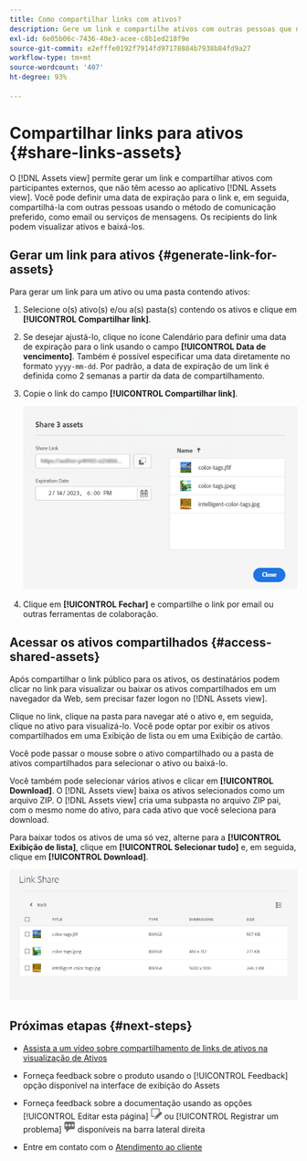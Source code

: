```yaml
---
title: Como compartilhar links com ativos?
description: Gere um link e compartilhe ativos com outras pessoas que não têm acesso ao aplicativo  [!DNL Assets view] .
exl-id: 6e05b06c-7436-40e3-acee-c8b1ed218f9e
source-git-commit: e2efffe0192f7914fd97178884b7938b84fd9a27
workflow-type: tm+mt
source-wordcount: '407'
ht-degree: 93%

---
```


# Compartilhar links para ativos {#share-links-assets}

O [!DNL Assets view] permite gerar um link e compartilhar ativos com participantes externos, que não têm acesso ao aplicativo [!DNL Assets view]. Você pode definir uma data de expiração para o link e, em seguida, compartilhá-la com outras pessoas usando o método de comunicação preferido, como email ou serviços de mensagens. Os recipients do link podem visualizar ativos e baixá-los.

## Gerar um link para ativos {#generate-link-for-assets}

Para gerar um link para um ativo ou uma pasta contendo ativos:

1. Selecione o(s) ativo(s) e/ou a(s) pasta(s) contendo os ativos e clique em **[!UICONTROL Compartilhar link]**.

1. Se desejar ajustá-lo, clique no ícone Calendário para definir uma data de expiração para o link usando o campo **[!UICONTROL Data de vencimento]**. Também é possível especificar uma data diretamente no formato `yyyy-mm-dd`. Por padrão, a data de expiração de um link é definida como 2 semanas a partir da data de compartilhamento.

1. Copie o link do campo **[!UICONTROL Compartilhar link]**.

   ![Opção de cortar e endireitar](assets/share-asset-link.png)

1. Clique em **[!UICONTROL Fechar]** e compartilhe o link por email ou outras ferramentas de colaboração.

## Acessar os ativos compartilhados {#access-shared-assets}

Após compartilhar o link público para os ativos, os destinatários podem clicar no link para visualizar ou baixar os ativos compartilhados em um navegador da Web, sem precisar fazer logon no [!DNL Assets view].

Clique no link, clique na pasta para navegar até o ativo e, em seguida, clique no ativo para visualizá-lo. Você pode optar por exibir os ativos compartilhados em uma Exibição de lista ou em uma Exibição de cartão.

Você pode passar o mouse sobre o ativo compartilhado ou a pasta de ativos compartilhados para selecionar o ativo ou baixá-lo.

Você também pode selecionar vários ativos e clicar em **[!UICONTROL Download]**. O [!DNL Assets view] baixa os ativos selecionados como um arquivo ZIP. O [!DNL Assets view] cria uma subpasta no arquivo ZIP pai, com o mesmo nome do ativo, para cada ativo que você seleciona para download.

Para baixar todos os ativos de uma só vez, alterne para a **[!UICONTROL Exibição de lista]**, clique em **[!UICONTROL Selecionar tudo]** e, em seguida, clique em **[!UICONTROL Download]**.

![Visualizar ativos compartilhados](assets/preview-shared-assets.png)

## Próximas etapas {#next-steps}

* [Assista a um vídeo sobre compartilhamento de links de ativos na visualização de Ativos](https://experienceleague.adobe.com/docs/experience-manager-learn/assets-essentials/basics/link-sharing.html?lang=pt-BR)

* Forneça feedback sobre o produto usando o [!UICONTROL Feedback] opção disponível na interface de exibição do Assets

* Forneça feedback sobre a documentação usando as opções [!UICONTROL Editar esta página] ![editar a página](assets/do-not-localize/edit-page.png) ou [!UICONTROL Registrar um problema] ![criar um problema do GitHub](assets/do-not-localize/github-issue.png) disponíveis na barra lateral direita

* Entre em contato com o [Atendimento ao cliente](https://experienceleague.adobe.com/?support-solution=General&amp;lang=pt-BR#support)
